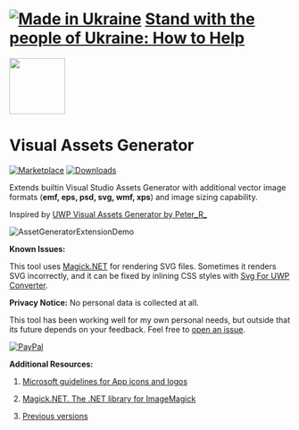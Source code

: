 # [![Made in Ukraine](https://img.shields.io/badge/made_in-ukraine-ffd700.svg?labelColor=0057b7&style=for-the-badge)](https://stand-with-ukraine.pp.ua) [Stand with the people of Ukraine: How to Help](https://stand-with-ukraine.pp.ua)

<img src="https://yevhencherkes.gallerycdn.vsassets.io/extensions/yevhencherkes/assetgeneratorextended/0.86/1616275157709/Microsoft.VisualStudio.Services.Icons.Default" width="100" height="100" />

# Visual Assets Generator

[![Marketplace](https://img.shields.io/visual-studio-marketplace/v/YevhenCherkes.AssetGeneratorExtended.svg?label=VS%20marketplace&style=for-the-badge)](https://marketplace.visualstudio.com/items?itemName=YevhenCherkes.AssetGeneratorExtended)
[![Downloads](https://img.shields.io/visual-studio-marketplace/d/YevhenCherkes.AssetGeneratorExtended?label=VS%20downloads&style=for-the-badge)](https://marketplace.visualstudio.com/items?itemName=YevhenCherkes.AssetGeneratorExtended)

Extends builtin Visual Studio Assets Generator with additional vector image formats (**emf, eps, psd, svg, wmf, xps**) and image sizing capability.

Inspired by [UWP Visual Assets Generator by Peter_R_](https://marketplace.visualstudio.com/items?itemName=PeterR.UWPVisualAssetsGenerator)

![AssetGeneratorExtensionDemo](https://user-images.githubusercontent.com/13467759/205864968-8e332b14-6708-4e74-b7ac-2c1e89a23f17.png)

**Known Issues:**

This tool uses [Magick.NET](https://github.com/dlemstra/Magick.NET) for rendering SVG files.
Sometimes it renders SVG incorrectly, and it can be fixed by inlining CSS styles with [Svg For UWP Converter](https://marketplace.visualstudio.com/items?itemName=YevhenCherkes.svgforuwpextension).

**Privacy Notice:** No personal data is collected at all.

This tool has been working well for my own personal needs, but outside that its future depends on your feedback. Feel free to [open an issue](https://github.com/ycherkes/VisualAssetsGenerator/issues).

[![PayPal](https://img.shields.io/badge/Donate-PayPal-ffd700.svg?labelColor=0057b7&style=for-the-badge)](https://www.paypal.com/donate/?business=KXGF7CMW8Y8WJ&no_recurring=0&item_name=Help+Visual+Assets+Generator+become+better%21)

**Additional Resources:**

1. [Microsoft guidelines for App icons and logos](https://msdn.microsoft.com/en-us/windows/uwp/controls-and-patterns/tiles-and-notifications-app-assets)

2. [Magick.NET. The .NET library for ImageMagick](https://github.com/dlemstra/Magick.NET/tree/main/docs)

3. [Previous versions](https://github.com/ycherkes/VisualAssetsGenerator/releases)
